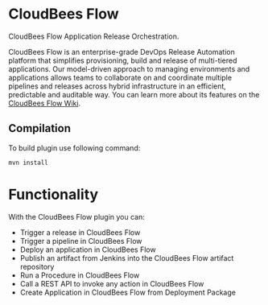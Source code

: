 # CloudBees Flow
CloudBees Flow Application Release Orchestration.

CloudBees Flow is an enterprise-grade DevOps Release Automation platform that simplifies provisioning, build and release of multi-tiered applications. Our model-driven approach to managing environments and applications allows teams to collaborate on and coordinate multiple pipelines and releases across hybrid infrastructure in an efficient, predictable and auditable way.
You can learn more about its features on the [CloudBees Flow Wiki](https://wiki.jenkins-ci.org/display/JENKINS/CloudBees+Flow+Plugin).


## Compilation
To build plugin use following command:

```mvn install```

# Functionality
With the CloudBees Flow plugin you can:
* Trigger a release in CloudBees Flow
* Trigger a pipeline in CloudBees Flow
* Deploy an application in CloudBees Flow
* Publish an artifact from Jenkins into the CloudBees Flow artifact repository
* Run a Procedure in CloudBees Flow
* Call a REST API to invoke any action in CloudBees Flow
* Create Application in CloudBees Flow from Deployment Package
